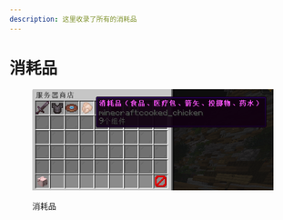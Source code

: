 ```yaml
---
description: 这里收录了所有的消耗品
---
```


# 消耗品

<figure><img src="../../../.gitbook/assets/image (14).png" alt=""><figcaption><p>消耗品</p></figcaption></figure>
